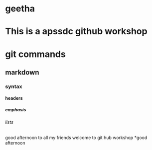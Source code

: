 # geetha
# This is a apssdc github workshop
# git commands
## markdown
### syntax
#### headers
##### emphasis
###### lists
good afternoon to all my friends welcome to git hub workshop
*good afternoon
